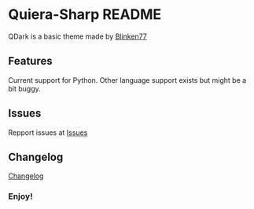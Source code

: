 # Quiera-Sharp README

QDark is a basic theme made by [Blinken77](https://www.youtube.com/@blinken77)

## Features

Current support for Python.
Other language support exists but might be a bit buggy.

## Issues

Repport issues at [Issues](https://github.com/Blinken77YT/Quiera-VSC-Extensions/issues)

## Changelog

[Changelog](CHANGELOG.md)

### **Enjoy!**